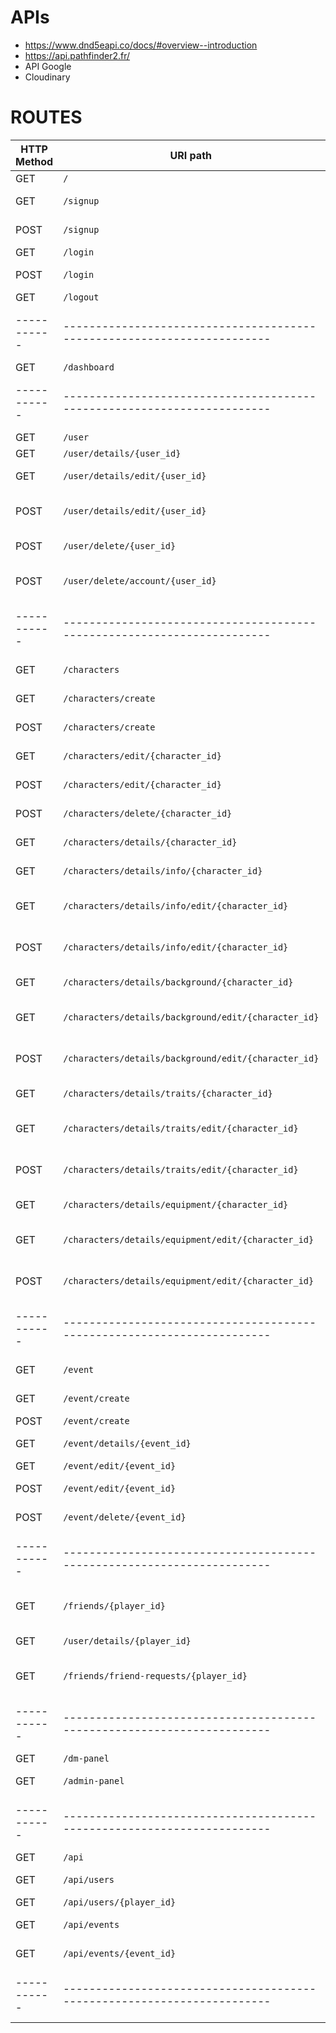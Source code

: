 # APIs

- https://www.dnd5eapi.co/docs/#overview--introduction
- https://api.pathfinder2.fr/
- API Google
- Cloudinary

# ROUTES

| HTTP Method | URI path                                                                | Description                 | JSON | DONE |
| ----------- | ----------------------------------------------------------------------- | --------------------------- | ---- | ---- |
| GET         | `/`                                                                     | Index page                  |      | ✅   |
| GET         | `/signup`                                                               | Signup page                 |      | ✅   |
| POST        | `/signup`                                                               | Signup page                 |      | ✅   |
| GET         | `/login`                                                                | Login page                  |      | ✅   |
| POST        | `/login`                                                                | Login page post             |      | ✅   |
| GET         | `/logout`                                                               | Logout                      |      | ✅   |
| ----------- | ----------------------------------------------------------------------- | --------------------------- | ---- | ---- |
| GET         | `/dashboard`                                                            | Dashboard                   |      | ✅   |
| ----------- | ----------------------------------------------------------------------- | --------------------------- | ---- | ---- |
| GET         | `/user`                                                                 | User profile                |      | ✅   |
| GET         | `/user/details/{user_id}`                                               | User details                |      | ✅   |
| GET         | `/user/details/edit/{user_id}`                                          | Edit user settings          |      | ✅   |
| POST        | `/user/details/edit/{user_id}`                                          | Update user settings        |      | ✅   |
| POST        | `/user/delete/{user_id}`                                                | Delete user for admin       |      | ✅   |
| POST        | `/user/delete/account/{user_id}`                                        | Delete user's account       |      | ✅   |
| ----------- | ----------------------------------------------------------------------- | --------------------------- | ---- | ---- |
| GET         | `/characters`                                                           | View your characters        |      | ✅   |
| GET         | `/characters/create`                                                    | Create character            |      | ✅   |
| POST        | `/characters/create`                                                    | Post new character          |      | ✅   |
| GET         | `/characters/edit/{character_id}`                                       | Edit character              |      | ✅   |
| POST        | `/characters/edit/{character_id}`                                       | Update character            |      | ✅   |
| POST        | `/characters/delete/{character_id}`                                     | Delete character            |      | ✅   |
| GET         | `/characters/details/{character_id}`                                    | Character details           |      |      |
| GET         | `/characters/details/info/{character_id}`                               | Character info              |      |      |
| GET         | `/characters/details/info/edit/{character_id}`                          | Update character info       |      |      |
| POST        | `/characters/details/info/edit/{character_id}`                          | Edit character info         |      |      |
| GET         | `/characters/details/background/{character_id}`                         | Character background        |      |      |
| GET         | `/characters/details/background/edit/{character_id}`                    | Edit character background   |      |      |
| POST        | `/characters/details/background/edit/{character_id}`                    | Update character background |      |      |
| GET         | `/characters/details/traits/{character_id}`                             | Character traits            |      |      |
| GET         | `/characters/details/traits/edit/{character_id}`                        | Edit character traits       |      |      |
| POST        | `/characters/details/traits/edit/{character_id}`                        | Update character traits     |      |      |
| GET         | `/characters/details/equipment/{character_id}`                          | Character equipment         |      |      |
| GET         | `/characters/details/equipment/edit/{character_id}`                     | Edit character equipment    |      |      |
| POST        | `/characters/details/equipment/edit/{character_id}`                     | Update character equipment  |      |      |
| ----------- | ----------------------------------------------------------------------- | --------------------------- | ---- | ---- |
| GET         | `/event`                                                                | Event list page             |      |      |
| GET         | `/event/create`                                                         | Create event                |      |      |
| POST        | `/event/create`                                                         | Post event                  |      |      |
| GET         | `/event/details/{event_id}`                                             | Event details               |      |      |
| GET         | `/event/edit/{event_id}`                                                | Edit event                  |      |      |
| POST        | `/event/edit/{event_id}`                                                | Update event                |      |      |
| POST        | `/event/delete/{event_id}`                                              | Delete event                |      |      |
| ----------- | ----------------------------------------------------------------------- | --------------------------- | ---- | ---- |
| GET         | `/friends/{player_id}`                                                  | Player friends page         |      |      |
| GET         | `/user/details/{player_id}`                                             | Friend profile              |      |      |
| GET         | `/friends/friend-requests/{player_id}`                                  | Friend requests page        |      |      |
| ----------- | ----------------------------------------------------------------------- | --------------------------- | ---- | ---- |
| GET         | `/dm-panel`                                                             | DM Panel                    |      |      |
| GET         | `/admin-panel`                                                          | Admin Panel                 |      |      |
| ----------- | ----------------------------------------------------------------------- | --------------------------- | ---- | ---- |
| GET         | `/api`                                                                  | API                         | ✅   |      |
| GET         | `/api/users`                                                            | List of all users           | ✅   | ✅   |
| GET         | `/api/users/{player_id}`                                                | User details                | ✅   |      |
| GET         | `/api/events`                                                           | List of all events          | ✅   |      |
| GET         | `/api/events/{event_id}`                                                | Event details               | ✅   |      |
| ----------- | ----------------------------------------------------------------------- | --------------------------- | ---- | ---- |

